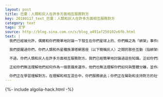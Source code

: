 ```yaml
---
layout: post
title: 巴夏：人類和灰人在許多方面相互服務對方
key: 20180117_text_巴夏：人類和灰人在許多方面相互服務對方
category: text
tags: 文字
source: http://blog.sina.com.cn/s/blog_a491af250102v6fb.html
text: |
  我們已經被允許，偶爾和你們簡單地討論一下發生在你們星球上的、你們稱之為「綁架」事件的有關概念，我們把你們所稱的「綁架」叫作「臨時扣押」。

  我們提醒過你們，你們人類和外星種族澤塔網罟座（以下簡稱灰人）之間的那些互動（指綁架或臨時扣押），是依據絕對的協議完成的。即使在你們這一方，許多那些協議可能是在無意識下完成的。只是通過釋放你們的恐懼，它們才被勉強地帶到表面上來（譯者註：應該是指生理意識）。

  不過，你們人類和灰人在許多方面相互服務對方。我們已經簡單地討論過這些知識。正如你們許多人現在開始認識到的，你們人類在非常高的個人主義層面上運作，而灰人種族在非常高的集體意識層面上運作⋯，對你們雙方來說，你們非常不同，十分陌生。

  正如你們無法理解他們如何作為一個意識來運作，他們也無法理解你們如何與整體分離，並作為一個單個人來運作。在許多方面——雖然他們無法以精確的、同樣的方式表達它——他們對你們也有著同樣多的恐懼和不確定性，正如你們恐懼他們一樣。

  你們正在學習理解對方。在理解和相互混合中，你們服務彼此；你們正在幫助和支持對方的社會。你們正在促進彼此的轉換。你們正在給予他們所需要的；他們正在給予你們所需要的，在這個意義上——作為一個種族走向成熟；正如你們讓他們作為一個種族走向成熟一樣。
---
```


{%- include algolia-hack.html -%}

